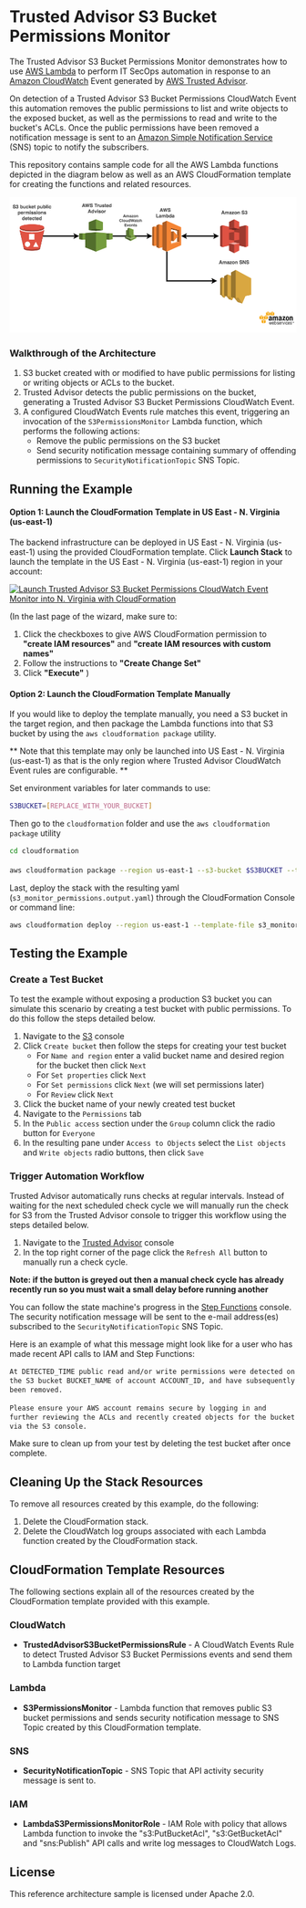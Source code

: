 # Trusted Advisor S3 Bucket Permissions Monitor

The Trusted Advisor S3 Bucket Permissions Monitor demonstrates how to use [AWS Lambda](http://aws.amazon.com/lambda/) to perform IT SecOps automation in response to an [Amazon CloudWatch](https://aws.amazon.com/cloudwatch/) Event generated by [AWS Trusted Advisor](https://aws.amazon.com/premiumsupport/trustedadvisor/). 

On detection of a Trusted Advisor S3 Bucket Permissions CloudWatch Event this automation removes the public permissions to list and write objects to the exposed bucket, as well as the permissions to read and write to the bucket's ACLs. Once the public permissions have been removed a notification message is sent to an [Amazon Simple Notification Service](https://aws.amazon.com/sns/) (SNS) topic to notify the subscribers.

This repository contains sample code for all the AWS Lambda functions depicted in the diagram below as well as an AWS CloudFormation template for creating the functions and related resources.

![screenshot for instruction](images/Architecture.png)

### Walkthrough of the Architecture
1. S3 bucket created with or modified to have public permissions for listing or writing objects or ACLs to the bucket.
1. Trusted Advisor detects the public permissions on the bucket, generating a Trusted Advisor S3 Bucket Permissions CloudWatch Event.
1. A configured CloudWatch Events rule matches this event, triggering an invocation of the `S3PermissionsMonitor` Lambda function, which performs the following actions:
    * Remove the public permissions on the S3 bucket
    * Send security notification message containing summary of offending permissions to `SecurityNotificationTopic` SNS Topic.

## Running the Example
 
#### Option 1: Launch the CloudFormation Template in US East - N. Virginia (us-east-1) 
The backend infrastructure can be deployed in US East - N. Virginia (us-east-1) using the provided CloudFormation template.
Click **Launch Stack** to launch the template in the US East - N. Virginia (us-east-1) region in your account:

[![Launch Trusted Advisor S3 Bucket Permissions CloudWatch Event Monitor into N. Virginia with CloudFormation](http://docs.aws.amazon.com/AWSCloudFormation/latest/UserGuide/images/cloudformation-launch-stack-button.png)](https://console.aws.amazon.com/cloudformation/home?region=us-east-1#/stacks/new?stackName=S3BucketPermissionsMonitor&templateURL=https://s3.amazonaws.com/trusted-advisor-tools-projects/S3BucketPermissions/s3_monitor_permissions.output.yaml)

(In the last page of the wizard, make sure to:

1. Click the checkboxes to give AWS CloudFormation permission to **"create IAM resources"** and **"create IAM resources with custom names"**
1. Follow the instructions to **"Create Change Set"** 
1. Click **"Execute"**
)

#### Option 2: Launch the CloudFormation Template Manually 

If you would like to deploy the template manually, you need a S3 bucket in the target region, and then package the Lambda functions into that S3 bucket by using the `aws cloudformation package` utility.

** Note that this template may only be launched into US East - N. Virginia (us-east-1) as that is the only region where Trusted Advisor CloudWatch Event rules are configurable. **


Set environment variables for later commands to use:

```bash
S3BUCKET=[REPLACE_WITH_YOUR_BUCKET]
```

Then go to the `cloudformation` folder and use the `aws cloudformation package` utility

```bash
cd cloudformation

aws cloudformation package --region us-east-1 --s3-bucket $S3BUCKET --template s3_monitor_permissions.serverless.yaml --output-template-file s3_monitor_permissions.output.yaml
```
Last, deploy the stack with the resulting yaml (`s3_monitor_permissions.output.yaml`) through the CloudFormation Console or command line:

```bash
aws cloudformation deploy --region us-east-1 --template-file s3_monitor_permissions.output.yaml --stack-name S3PermissionsMonitor --capabilities CAPABILITY_NAMED_IAM
```


## Testing the Example

### Create a Test Bucket
To test the example without exposing a production S3 bucket you can simulate this scenario by creating a test bucket with public permissions. To do this follow the steps detailed below.

1. Navigate to the [S3](https://s3.console.aws.amazon.com/s3/home) console
1. Click `Create bucket` then follow the steps for creating your test bucket
    * For `Name and region` enter a valid bucket name and desired region for the bucket then click `Next`
    * For `Set properties` click `Next`
    * For `Set permissions` click `Next` (we will set permissions later)
    * For `Review` click `Next`
1. Click the bucket name of your newly created test bucket
1. Navigate to the `Permissions` tab
1. In the `Public access` section under the `Group` column click the radio button for `Everyone`
1. In the resulting pane under `Access to Objects` select the `List objects` and `Write objects` radio buttons, then click `Save`

### Trigger Automation Workflow
Trusted Advisor automatically runs checks at regular intervals. Instead of waiting for the next scheduled check cycle we will manually run the check for S3 from the Trusted Advisor console to trigger this workflow using the steps detailed below.

1. Navigate to the [Trusted Advisor](https://console.aws.amazon.com/trustedadvisor/home?region=us-east-1#/dashboard) console
1. In the top right corner of the page click the `Refresh All` button to manually run a check cycle.

**Note: if the button is greyed out then a manual check cycle has already recently run so you must wait a small delay before running another**

You can follow the state machine's progress in the [Step Functions](https://console.aws.amazon.com/states/home?region=us-east-1#/) console. The security notification message will be sent to the e-mail address(es) subscribed to the `SecurityNotificationTopic` SNS Topic.

 Here is an example of what this message might look like for a user who has made recent API calls to IAM and Step Functions:
 ```
At DETECTED_TIME public read and/or write permissions were detected on the S3 bucket BUCKET_NAME of account ACCOUNT_ID, and have subsequently been removed.

Please ensure your AWS account remains secure by logging in and further reviewing the ACLs and recently created objects for the bucket via the S3 console.
 ```

Make sure to clean up from your test by deleting the test bucket after once complete.


## Cleaning Up the Stack Resources

To remove all resources created by this example, do the following:

1. Delete the CloudFormation stack.
1. Delete the CloudWatch log groups associated with each Lambda function created by the CloudFormation stack.

## CloudFormation Template Resources

The following sections explain all of the resources created by the CloudFormation template provided with this example.

### CloudWatch
- **TrustedAdvisorS3BucketPermissionsRule** - A CloudWatch Events Rule to detect Trusted Advisor S3 Bucket Permissions events and send them to Lambda function target

### Lambda
- **S3PermissionsMonitor** - Lambda function that removes public S3 bucket permissions and sends security notification message to SNS Topic created by this CloudFormation template.

### SNS
- **SecurityNotificationTopic** - SNS Topic that API activity security message is sent to.

### IAM
- **LambdaS3PermissionsMonitorRole** - IAM Role with policy that allows Lambda function to invoke the "s3:PutBucketAcl", "s3:GetBucketAcl" and "sns:Publish" API calls and write log messages to CloudWatch Logs.


## License

This reference architecture sample is licensed under Apache 2.0.
